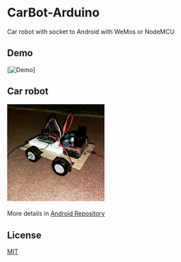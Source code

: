 # CarBot-Arduino
Car robot with socket to Android with WeMos or NodeMCU

## Demo
[![Demo](https://github.com/mbfakourii/CarBot-Arduino/blob/master/Presentation/2.gif)]

## Car robot
<img src="https://github.com/mbfakourii/CarBot-Arduino/blob/master/Presentation/1.jpg" width="45%"></img>
</br></br>
More details in <a href="https://github.com/mbfakourii/CarBot-Android">Android Repository</a>


## License

[MIT](https://choosealicense.com/licenses/mit/)
